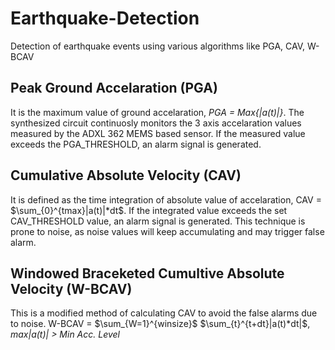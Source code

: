 # Earthquake-Detection
Detection of earthquake events using various algorithms like PGA, CAV, W-BCAV
## Peak Ground Accelaration (PGA)
It is the maximum value of ground accelaration, *PGA = Max{|a(t)|}*. The synthesized circuit continuosly monitors the 3 axis accelaration values measured by the ADXL 362 MEMS based sensor. If the measured value exceeds the PGA_THRESHOLD, an alarm signal is generated.
## Cumulative Absolute Velocity (CAV)
It is defined as the time integration of absolute value of accelaration, CAV = $\sum_{0}^{tmax}|a(t)|*dt$. If the integrated value exceeds the set CAV_THRESHOLD value, an alarm signal is generated. This technique is prone to noise, as noise values will keep accumulating and may trigger false alarm.
## Windowed Braceketed Cumultive Absolute Velocity (W-BCAV)
This is a modified method of calculating CAV to avoid the false alarms due to noise. W-BCAV = $\sum_{W=1}^{winsize}$ $\sum_{t}^{t+dt}|a(t)*dt|$, *max|a(t)| > Min Acc. Level*


